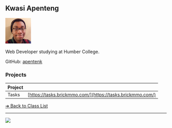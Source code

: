 <style>@import url("//readme.codeadam.ca/readme.css");</style>

## Kwasi Apenteng

![Kwasi Apenteng](../images/apentenk.jpg)

Web Developer studying at Humber College.

GitHub: [apentenk](https://github.com/apentenk)  

### Projects

| Project | |
| - | - |
| Tasks | [https://tasks.brickmmo.com/](https://tasks.brickmmo.com/) |

[&#10132; Back to Class List](/)

---

<a href="https://brickmmo.com">
<img src="https://brickmmo.com/images/brickmmo-logo-horizontal.jpg" width="100">
</a>